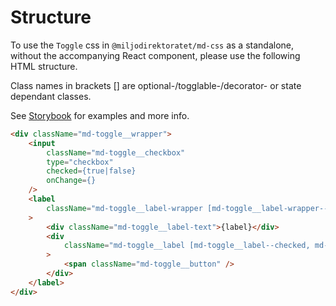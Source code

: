 # Structure

To use the `Toggle` css in `@miljodirektoratet/md-css` as a standalone, without the accompanying React component, please use the following HTML structure.

Class names in brackets [] are optional-/togglable-/decorator- or state dependant classes.

See [Storybook](https://miljodir.github.io/md-components) for examples and more info.

```html
<div className="md-toggle__wrapper">
    <input
        className="md-toggle__checkbox"
        type="checkbox"
        checked={true|false}
        onChange={}
    />
    <label
        className="md-toggle__label-wrapper [md-toggle__label-wrapper--disabled]"
    >
        <div className="md-toggle__label-text">{label}</div>
        <div
            className="md-toggle__label [md-toggle__label--checked, md-toggle__label--disabled]"
        >
            <span className="md-toggle__button" />
        </div>
    </label>
</div>
```
